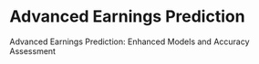 # Advanced Earnings Prediction
 Advanced Earnings Prediction: Enhanced Models and Accuracy Assessment
